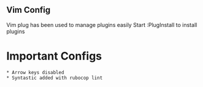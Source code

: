 ## Vim Config

Vim plug has been used to manage plugins easily
Start :PlugInstall to install plugins

# Important Configs
    * Arrow keys disabled
    * Syntastic added with rubocop lint

